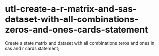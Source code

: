 # utl-create-a-r-matrix-and-sas-dataset-with-all-combinations-zeros-and-ones-cards-statement
Create a state matrix and dataset with all combinations zeros and ones in sas and r cards statement; 
